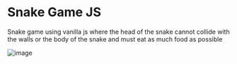 # Snake Game JS

Snake game using vanilla js where the head of the snake cannot collide with the walls or the body of the snake and must eat as much food as possible

![image](https://user-images.githubusercontent.com/112868702/235320294-2f9e0470-9584-4dc2-91e5-8bce15344c84.png)
